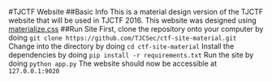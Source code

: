 #TJCTF Website
##Basic Info
This is a material design version of the TJCTF website that will be used in TJCTF 2016.
This website was designed using [materialize.css](http://materializecss.com/)
##Run Site
First, clone the repository onto your computer by doing `git clone https://github.com/TJCSec/ctf-site-material.git`
Change into the directory by doing `cd ctf-site-material`
Install the dependencies by doing `pip install -r requirements.txt`
Run the site by doing `python app.py`
The website should now be accessible at `127.0.0.1:9020`
